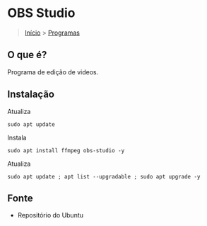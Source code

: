 OBS Studio
=================

> [Início](index.md) > [Programas](index.md#Programas)

O que é?
--------------------------------------------------------

Programa de edição de videos.

Instalação
--------------------------------------------------------

Atualiza

`sudo apt update`

Instala

`sudo apt install ffmpeg obs-studio -y`

Atualiza

`sudo apt update ; apt list --upgradable ; sudo apt upgrade -y`

Fonte
--------------------------------------------------------

* Repositório do Ubuntu
